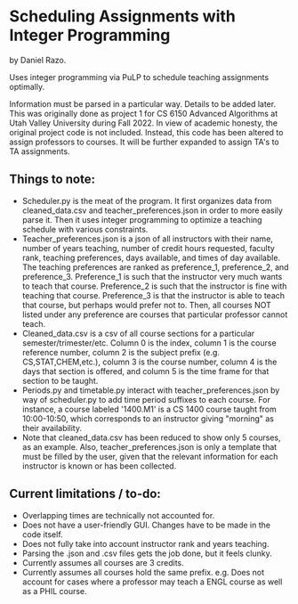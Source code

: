 # Scheduling Assignments with Integer Programming
by Daniel Razo.

Uses integer programming via PuLP to schedule teaching assignments optimally.

Information must be parsed in a particular way. Details to be added later.
This was originally done as project 1 for CS 6150 Advanced Algorithms at Utah Valley University during Fall 2022.
In view of academic honesty, the original project code is not included. Instead, this code has been altered to assign professors to courses. It will be further expanded to assign TA's to TA assignments.

## Things to note:
- Scheduler.py is the meat of the program. It first organizes data from cleaned_data.csv and teacher_preferences.json in order to more easily parse it. Then it uses integer programming to optimize a teaching schedule with various constraints.
- Teacher_preferences.json is a json of all instructors with their name, number of years teaching, number of credit hours requested, faculty rank, teaching preferences, days available, and times of day available. The teaching preferences are ranked as preference_1, preference_2, and preference_3. Preference_1 is such that the instructor very much wants to teach that course. Preference_2 is such that the instructor is fine with teaching that course. Preference_3 is that the instructor is able to teach that course, but perhaps would prefer not to. Then, all courses NOT listed under any preference are courses that particular professor cannot teach.
- Cleaned_data.csv is a csv of all course sections for a particular semester/trimester/etc. Column 0 is the index, column 1 is the course reference number, column 2 is the subject prefix (e.g. CS,STAT,CHEM,etc.), column 3 is the course number, column 4 is the days that section is offered, and column 5 is the time frame for that section to be taught.
- Periods.py and timetable.py interact with teacher_preferences.json by way of scheduler.py to add time period suffixes to each course. For instance, a course labeled '1400.M1' is a CS 1400 course taught from 10:00-10:50, which corresponds to an instructor giving "morning" as their availability.
- Note that cleaned_data.csv has been reduced to show only 5 courses, as an example. Also, teacher_preferences.json is only a template that must be filled by the user, given that the relevant information for each instructor is known or has been collected.

## Current limitations / to-do:
- Overlapping times are technically not accounted for.
- Does not have a user-friendly GUI. Changes have to be made in the code itself.
- Does not fully take into account instructor rank and years teaching.
- Parsing the .json and .csv files gets the job done, but it feels clunky.
- Currently assumes all courses are 3 credits.
- Currently assumes all courses hold the same prefix. e.g. Does not account for cases where a professor may teach a ENGL course as well as a PHIL course.
